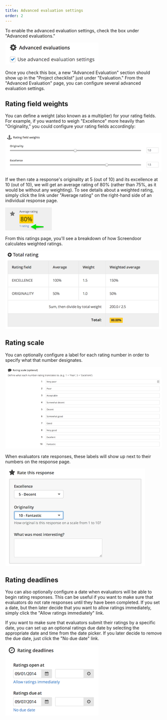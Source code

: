 ```yaml
---
title: Advanced evaluation settings
order: 2
---
```


To enable the advanced evaluation settings, check the box under "Advanced evaluations."

![advanced evaluations box](../images/screenshot_advanced_evaluation.png)

Once you check this box, a new "Advanced Evaluation" section should show up in the "Project checklist" just under "Evaluation." From the "Advanced Evaluation" page, you can configure several advanced evaluation settings.

## Rating field weights

You can define a weight (also known as a multiplier) for your rating fields. For example, if you wanted to weigh "Excellence" more heavily than "Originality," you could configure your rating fields accordingly:

![field weight](../images/screenshot_field_weight.png)

If we then rate a response's originality at 5 (out of 10) and its excellence at 10 (out of 10), we will get an average rating of 80% (rather than 75%, as it would be without any weighting). To see details about a weighted rating, simply click the link under "Average rating" on the right-hand side of an individual response page.

![average rating](../images/screenshot_average_rating.png)

From this ratings page, you'll see a breakdown of how Screendoor calculates weighted ratings.

![weighted ratings](../images/screenshot_weighted_ratings.png)

## Rating scale

You can optionally configure a label for each rating number in order to specify what that number designates.

![rating scale](../images/screenshot_configure_rating_scale.png)

When evaluators rate responses, these labels will show up next to their numbers on the response page.

![rating scale](../images/screenshot_rating_scale.png)

## Rating deadlines

You can also optionally configure a date when evaluators will be able to begin rating responses. This can be useful if you want to make sure that evaluators do not rate responses until they have been completed. If you set a date, but then later decide that you want to allow ratings immediately, simply click the "Allow ratings immediately" link.

If you want to make sure that evaluators submit their ratings by a specific date, you can set up an optional ratings due date by selecting the appropriate date and time from the date picker. If you later decide to remove the due date, just click the "No due date" link.

![rating deadlines](../images/screenshot_rating_deadlines.png)